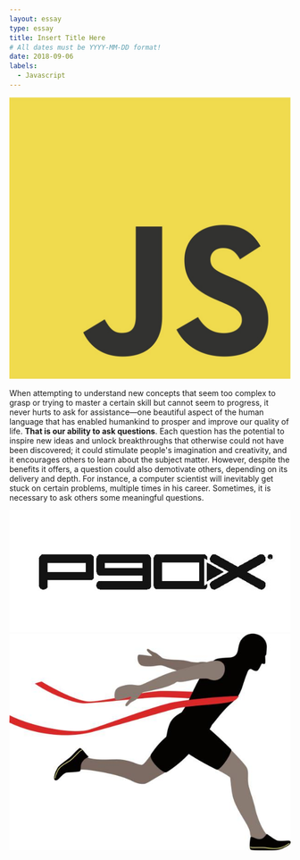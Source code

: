 ```yaml
---
layout: essay
type: essay
title: Insert Title Here
# All dates must be YYYY-MM-DD format!
date: 2018-09-06
labels:
  - Javascript
---
```


<img class="ui tiny left floated image" src="../images/javascript.jpg">



When attempting to understand new concepts that seem too complex to grasp or trying to master a certain skill but cannot seem to progress, it never hurts to ask for assistance—one beautiful aspect of the human language that has enabled humankind to prosper and improve our quality of life. **That is our ability to ask questions**. Each question has the potential to inspire new ideas and unlock breakthroughs that otherwise could not have been discovered; it could stimulate people's imagination and creativity, and it encourages others to learn about the subject matter. However, despite the benefits it offers, a question could also demotivate others, depending on its delivery and depth. For instance, a computer scientist will inevitably get stuck on certain problems, multiple times in his career. Sometimes, it is necessary to ask others some meaningful questions.



<img class="ui small left floated image" src="../images/p90x.jpg">



<img class="ui small right floated image" src="../images/finish.jpg">
